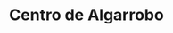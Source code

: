 ---
title: "Centro de Algarrobo"
url: /ciudad-autonoma-de-buenos-aires/centro-de-algarrobo/
shop: Möbel
---
